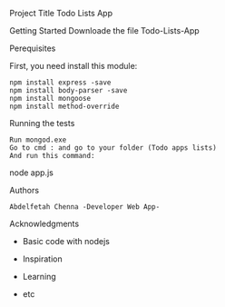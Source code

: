 Project Title Todo Lists App

Getting Started
Downloade the file   Todo-Lists-App

Perequisites

First, you need install this module:

	npm install express -save
	npm install body-parser -save
	npm install mongoose
	npm install method-override

Running the tests

	Run mongod.exe
	Go to cmd : and go to your folder (Todo apps lists)
	And run this command: 
	
node app.js

Authors

	Abdelfetah Chenna -Developer Web App-
	
Acknowledgments

-	Basic code with nodejs

-	Inspiration

-	Learning

-	etc 


